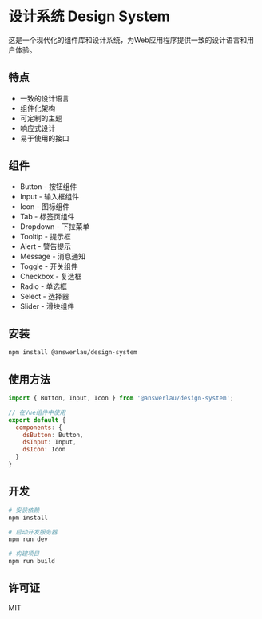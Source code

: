 # 设计系统 Design System

这是一个现代化的组件库和设计系统，为Web应用程序提供一致的设计语言和用户体验。

## 特点

- 一致的设计语言
- 组件化架构
- 可定制的主题
- 响应式设计
- 易于使用的接口

## 组件

- Button - 按钮组件
- Input - 输入框组件
- Icon - 图标组件
- Tab - 标签页组件
- Dropdown - 下拉菜单
- Tooltip - 提示框
- Alert - 警告提示
- Message - 消息通知
- Toggle - 开关组件
- Checkbox - 复选框
- Radio - 单选框
- Select - 选择器
- Slider - 滑块组件

## 安装

```bash
npm install @answerlau/design-system
```

## 使用方法

```javascript
import { Button, Input, Icon } from '@answerlau/design-system';

// 在Vue组件中使用
export default {
  components: {
    dsButton: Button,
    dsInput: Input,
    dsIcon: Icon
  }
}
```

## 开发

```bash
# 安装依赖
npm install

# 启动开发服务器
npm run dev

# 构建项目
npm run build
```

## 许可证

MIT 